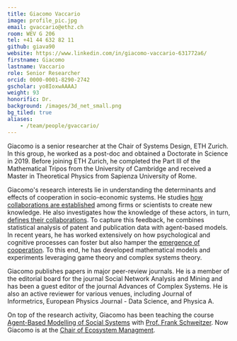 ```yaml
---
title: Giacomo Vaccario
image: profile_pic.jpg
email: gvaccario@ethz.ch
room: WEV G 206
tel: +41 44 632 82 11
github: giava90
website: https://www.linkedin.com/in/giacomo-vaccario-631772a6/
firstname: Giacomo
lastname: Vaccario
role: Senior Researcher
orcid: 0000-0001-8290-2742
gscholar: yo8IoxwAAAAJ
weight: 93
honorific: Dr.
background: /images/3d_net_small.png
bg_tiled: true
aliases:
    - /team/people/gvaccario/
---
```

Giacomo is a senior researcher at the Chair of Systems Design, ETH Zurich.
In this group, he worked as a post-doc and obtained a Doctorate in Science in 2019.
Before joining ETH Zurich, he completed the Part III of the Mathematical Tripos from the University of Cambridge and received a Master in Theoretical Physics from Sapienza University of Rome.

Giacomo's research interests lie in understanding the determinants and effects of cooperation in socio-economic systems.
He studies [how collaborations are established](https://epjdatascience.springeropen.com/articles/10.1140/epjds/s13688-017-0117-5) among firms or scientists to create new knowledge.
He also investigates how the knowledge of these actors, in turn, [defines their collaborations](https://link.springer.com/article/10.1007/s00191-018-0569-1).
To capture this feedback, he combines statistical analysis of patent and publication data with agent-based models.
In recent years, he has worked extensively on how psychological and cognitive processes can foster but also hamper the [emergence of cooperation](https://www.worldscientific.com/doi/abs/10.1142/S0219525920500186).
To this end, he has developed mathematical models and experiments leveraging game theory and complex systems theory.

Giacomo publishes papers in major peer-review journals.
He is a member of the editorial board for the journal Social Network Analysis and Mining and has been a guest editor of the journal Advances of Complex Systems.
He is also an active reviewer for various venues, including Journal of Informetrics, European Physics Journal - Data Science, and Physica A.

On top of the research activity, Giacomo has been teaching the course [Agent-Based Modelling of Social Systems](https://www.sg.ethz.ch/teaching/abm/) with [Prof. Frank Schweitzer](https://www.sg.ethz.ch/team/frank_schweitzer/). Now Giacomo is at the [Chair of Ecosystem Managment](https://ecology.ethz.ch/).

